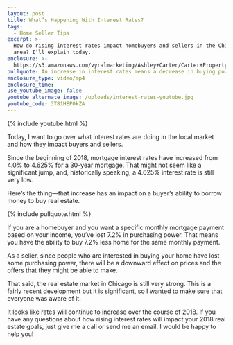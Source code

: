 ```yaml
---
layout: post
title: What’s Happening With Interest Rates?
tags:
  - Home Seller Tips
excerpt: >-
  How do rising interest rates impact homebuyers and sellers in the Chicago
  area? I’ll explain today.
enclosure: >-
  https://s3.amazonaws.com/vyralmarketing/Ashley+Carter/Carter+Property+Group-+Whats+Happening+With+Interest+Rates%253F.mp4
pullquote: An increase in interest rates means a decrease in buying power.
enclosure_type: video/mp4
enclosure_time:
use_youtube_image: false
youtube_alternate_image: /uploads/interest-rates-youtube.jpg
youtube_code: 3T81HEP0kZA
---
```


{% include youtube.html %}

Today, I want to go over what interest rates are doing in the local market and how they impact buyers and sellers.

Since the beginning of 2018, mortgage interest rates have increased from 4.0% to 4.625% for a 30-year mortgage. That might not seem like a significant jump, and, historically speaking, a 4.625% interest rate is still very low.

Here’s the thing—that increase has an impact on a buyer’s ability to borrow money to buy real estate.

{% include pullquote.html %}

If you are a homebuyer and you want a specific monthly mortgage payment based on your income, you’ve lost 7.2% in purchasing power. That means you have the ability to buy 7.2% less home for the same monthly payment.

As a seller, since people who are interested in buying your home have lost some purchasing power, there will be a downward effect on prices and the offers that they might be able to make.

That said, the real estate market in Chicago is still very strong. This is a fairly recent development but it is significant, so I wanted to make sure that everyone was aware of it.

It looks like rates will continue to increase over the course of 2018. If you have any questions about how rising interest rates will impact your 2018 real estate goals, just give me a call or send me an email. I would be happy to help you!